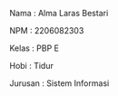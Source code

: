Nama    : Alma Laras Bestari

NPM     : 2206082303

Kelas   : PBP E

Hobi    : Tidur

Jurusan : Sistem Informasi